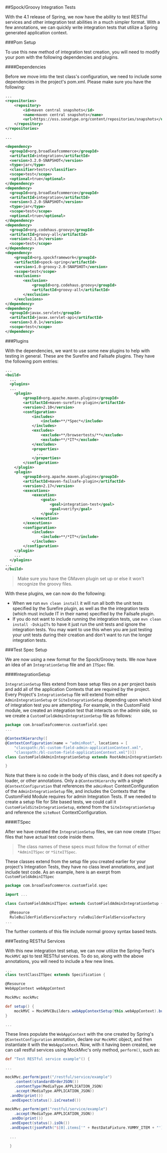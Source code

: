 ##Spock/Groovy Integration Tests

With the 4.1 release of Spring, we now have the ability to test RESTful services and other integration test abilities in a much simpler format. With a few annotations, we can quickly write integration tests that utilize a Spring generated application context.

###Pom Setup

To use this new method of integration test creation, you will need to modify your pom with the following dependencies and plugins.

####Dependencies

Before we move into the test class's configuration, we need to include some dependencies in the project's pom.xml. Please make sure you have the following:

```xml
...    
<repositories>
    <repository>
        <id>maven central snapshots</id>
        <name>maven central snapshots</name>
        <url>https://oss.sonatype.org/content/repositories/snapshots</url>
    </repository>
</repositories>

...

<dependency>
  <groupId>org.broadleafcommerce</groupId>
  <artifactId>integration</artifactId>
  <version>3.2.0-SNAPSHOT</version>
  <type>jar</type>
  <classifier>tests</classifier>
  <scope>test</scope>
  <optional>true</optional>
</dependency>
<dependency>
  <groupId>org.broadleafcommerce</groupId>
  <artifactId>integration</artifactId>
  <version>3.2.0-SNAPSHOT</version>
  <type>jar</type>
  <scope>test</scope>
  <optional>true</optional>
</dependency>
<dependency>
  <groupId>org.codehaus.groovy</groupId>
  <artifactId>groovy-all</artifactId>
  <version>2.1.8</version>
  <scope>test</scope>
</dependency>
<dependency>
    <groupId>org.spockframework</groupId>
    <artifactId>spock-spring</artifactId>
    <version>1.0-groovy-2.0-SNAPSHOT</version>
    <scope>test</scope>
    <exclusions>
        <exclusion>
            <groupId>org.codehaus.groovy</groupId>
            <artifactId>groovy-all</artifactId>
        </exclusion>
    </exclusions>
</dependency>
<dependency>
  <groupId>javax.servlet</groupId>
  <artifactId>javax.servlet-api</artifactId>
  <version>3.0.1</version>
  <scope>test</scope>
</dependency>
```
###Plugins

With the dependencies, we want to use some new plugins to help with testing in general. These are the Surefire and Failsafe plugins. They have the following pom entries:

```xml
...
<build>
  ...
  <plugins>
  ...
    <plugin>
        <groupId>org.apache.maven.plugins</groupId>
        <artifactId>maven-surefire-plugin</artifactId>
        <version>2.10</version>
        <configuration>
            <includes>
                <include>**/*Spec*</include>
            </includes>
            <excludes>
                <exclude>**/browsertests/**</exclude>
                <exclude>**/*IT*</exclude>
            </excludes>
            <properties>
              ...
            </properties>
        </configuration>
    </plugin>
    <plugin>
        <groupId>org.apache.maven.plugins</groupId>
        <artifactId>maven-failsafe-plugin</artifactId>
        <version>2.17</version>
        <executions>
            <execution>
                <goals>
                    <goal>integration-test</goal>
                    <goal>verify</goal>
                </goals>
            </execution>
        </executions>
        <configuration>
            <includes>
                <include>**/*IT*</include>
            </includes>
        </configuration>
    </plugin>
    ...
  </plugins>
...
</build>
```

> Make sure you have the GMaven plugin set up or else it won't recognize the groovy files.

With these plugins, we can now do the following:

* When we run `mvn clean install` it will run all both the unit tests specified by the Surefire plugin, as well as the the integration tests (which must include IT in their name) specified by the Failsafe plugin.
* If you do not want to include running the integration tests, use `mvn clean install -DskipITs` to have it just run the unit tests and ignore the integration tests. You may want to use this when you are just testing your unit tests during their creation and don't want to run the longer integration tests.

###Test Spec Setup

We are now using a new format for the Spock/Groovy tests. We now have an idea of an `IntegrationSetup` file and an `ITSpec` file.

####IntegrationSetup

`IntegrationSetup` files extend from base setup files on a per project basis and add all of the application Contexts that are required by the project. Every Project's `IntegrationSetup` file will extend from either `AdminIntegrationSetup` or `SiteIntegrationSetup` depending upon which kind of integration test you are attempting. For example, in the CustomField module, we created an integration test that interacts on the admin side, so we create a `CustomFieldAdminIntegrationSetup` file as follows:

```groovy
package com.broadleafcommerce.customfield.spec
...

@ContextHierarchy([
@ContextConfiguration(name = "adminRoot", locations = [
    "classpath:/bl-custom-field-admin-applicationContext.xml",
    "classpath:/bl-custom-field-applicationContext.xml"])])
class CustomFieldAdminIntegrationSetup extends RootAdminIntegrationSetup {

}
```

Note that there is no code in the body of this class, and it does not specify a loader, or other annotations. Only a `@ContextHierarchy` with a single `@ContextConfiguration` that references the `adminRoot` ContextConfiguration of the `AdminIntegrationSetup` file, and includes the Contexts that the CustomField Module requires for admin Integration Tests. If we needed to create a setup file for Site based tests, we could call it `CustomFieldSiteIntegrationSetup`, extend from the `SiteIntegrationSetup` and reference the `siteRoot` ContextConfiguration.

####ITSpec

After we have created the `IntegrationSetup` files, we can now create `ITSpec` files that have actual test code inside them.
>The class names of these specs must follow the format of either `*AdminITSpec` or `*SiteITSpec`.

These classes extend from the setup file you created earlier for your project's Integration Tests, they have no class level annotations, and just include test code. As an example, here is an exerpt from `CustomFieldAdminITSpec`

```groovy
package com.broadleafcommerce.customfield.spec

import ...

class CustomFieldAdminITSpec extends CustomFieldAdminIntegrationSetup {

  @Resource
  RuleBuilderFieldServiceFactory ruleBuilderFieldServiceFactory
...

```

The further contents of this file include normal groovy syntax based tests.

###Testing RESTful Services

With this new integration test setup, we can now utilize the Spring-Test's `MockMVC` api to test RESTful services. To do so, along with the above annotations, you will need to include a few new lines.

```groovy
...
class testClassITSpec extends Specification {

@Resource
WebAppContext webAppContext

MockMvc mockMvc

def setup() {
    mockMVC = MockMVCBuilders.webAppContextSetup(this.webAppContext).build()
}

...

```

These lines populate the `WebAppContext` with the one created by Spring's `@ContextConfiguration` annotation, declare our `MockMVC` object, and then instantiate it with the `WebAppContext`. Now, with it having been created, we can call restful services using MockMvc's only method, `perform()`, such as:

```groovy
def "Test RESTful service example"() {

...

mockMvc.perform(post("/restful/service/example")
    .content(standardOrderJSON())
    .contentType(MediaType.APPLICATION_JSON)
    .accept(MediaType.APPLICATION_JSON))
  .andDo(print())
  .andExpect(status().isCreated())

mockMvc.perform(get("restful/service/example")
    .accept(MediaType.APPLICATION_JSON))
  .andDo(print())
  .andExpect(status().isOk())
  .andExpect(jsonPath("$[0].items['" + RestDataFixture.YUMMY_ITEM + "']").value(12))
  
  ...
  
  }

```

